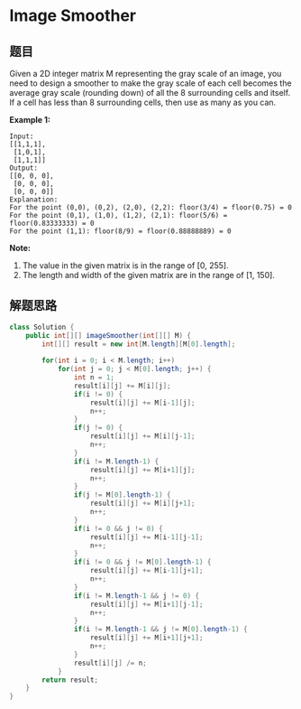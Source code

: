 # Image Smoother

## 题目

Given a 2D integer matrix M representing the gray scale of an image, you need to design a smoother to make the gray scale of each cell becomes the average gray scale (rounding down) of all the 8 surrounding cells and itself. If a cell has less than 8 surrounding cells, then use as many as you can.

**Example 1:**

```
Input:
[[1,1,1],
 [1,0,1],
 [1,1,1]]
Output:
[[0, 0, 0],
 [0, 0, 0],
 [0, 0, 0]]
Explanation:
For the point (0,0), (0,2), (2,0), (2,2): floor(3/4) = floor(0.75) = 0
For the point (0,1), (1,0), (1,2), (2,1): floor(5/6) = floor(0.83333333) = 0
For the point (1,1): floor(8/9) = floor(0.88888889) = 0
```

**Note:**

1. The value in the given matrix is in the range of [0, 255].
2. The length and width of the given matrix are in the range of [1, 150].


## 解题思路

```java
class Solution {
    public int[][] imageSmoother(int[][] M) {
        int[][] result = new int[M.length][M[0].length];
        
        for(int i = 0; i < M.length; i++)
            for(int j = 0; j < M[0].length; j++) {
                int n = 1;
                result[i][j] += M[i][j];
                if(i != 0) {
                    result[i][j] += M[i-1][j];
                    n++;
                } 
                if(j != 0) {
                    result[i][j] += M[i][j-1];
                    n++;
                }
                if(i != M.length-1) {
                    result[i][j] += M[i+1][j];
                    n++;
                }
                if(j != M[0].length-1) {
                    result[i][j] += M[i][j+1];
                    n++;
                }
                if(i != 0 && j != 0) {
                    result[i][j] += M[i-1][j-1];
                    n++;
                }
                if(i != 0 && j != M[0].length-1) {
                    result[i][j] += M[i-1][j+1];
                    n++;
                }
                if(i != M.length-1 && j != 0) {
                    result[i][j] += M[i+1][j-1];
                    n++;
                }
                if(i != M.length-1 && j != M[0].length-1) {
                    result[i][j] += M[i+1][j+1];
                    n++;
                }
                result[i][j] /= n;
            }
        return result;
    }
}
```